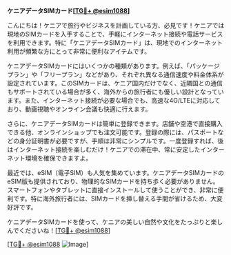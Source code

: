 **ケニアデータSIMカード[[TG💪+ @esim1088](https://t.me/s/esim1088)]**

こんにちは！ケニアで旅行やビジネスを計画している方、必見です！ケニアでは現地のSIMカードを入手することで、手軽にインターネット接続や電話サービスを利用できます。特に「ケニアデータSIMカード」は、現地でのインターネット利用が頻繁な方にとって非常に便利なアイテムです。

ケニアデータSIMカードにはいくつかの種類があります。例えば、「パッケージプラン」や「フリープラン」などがあり、それぞれ異なる通信速度や料金体系が設定されています。このSIMカードは、ケニア国内だけでなく、近隣国との通信もサポートされている場合が多く、海外からの旅行者にも優しい設計となっています。また、インターネット接続が必要な場合でも、高速な4G/LTEに対応しており、動画視聴やオンライン会議も快適に行えます。

さらに、ケニアデータSIMカードは簡単に登録できます。店舗や空港で直接購入できる他、オンラインショップでも注文可能です。登録の際には、パスポートなどの身分証明書が必要ですが、手順は非常にシンプルです。一度登録すれば、後はインターネット接続を楽しむだけ！ケニアでの滞在中、常に安定したインターネット環境を確保できますよ。

最近では、eSIM（電子SIM）も人気を集めています。ケニアデータSIMカードのeSIM版も提供されており、物理的なSIMカードを持ち歩く必要がありません。スマートフォンやタブレットに直接インストールして使うことができ、非常に便利です。特に海外旅行者には、SIMカードを挿し替える手間が省けるため、大変好評です。

ケニアデータSIMカードを使って、ケニアの美しい自然や文化をたっぷりと楽しんでくださいね！[[TG💪+ @esim1088](https://t.me/s/esim1088)]

[[TG💪+ @esim1088](https://t.me/s/esim1088) ![Image](https://i.postimg.cc/Y0z9fWf4/image.png)]